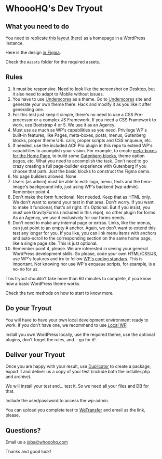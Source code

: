 # WhoooHQ's Dev Tryout

## What you need to do

You need to replicate [this layout (here)](https://github.com/whooohq/whq-dev-tryout/blob/master/whqdevtryout-demo.png?raw=true) as a homepage in a WordPress instance.

Here is the design [in Figma](https://www.figma.com/proto/IBWdfY1kJcdPe4yd285QYI/Prueba?node-id=0%3A3&scaling=min-zoom).

Check the ```Assets``` folder for the required assets.

## Rules

1. It must be responsive. Need to look like the screenshot on Desktop, but it also need to adapt to Mobile without issues.
2. You have to use [Underscores](https://underscores.me) as a theme. Go to [Underscores](https://underscores.me) site and generate your own theme there. Hack and modify it as you like it after generating one.
3. For this test just keep it simple, there's no need to use a CSS Pre-processor or a complex JS Framework. If you need a CSS Framework to work, use Bootstrap 4 or 5. We use it as an Agency.
4. Must use as much as WP's capabilities as you need. Privilege WP's built-in features, like Pages, meta-boxes, posts, menus, Gutenberg blocks, proper theme URL calls, proper scripts and CSS enqueue, etc.
5. If needed, use the included ACF Pro plugin in this repo to extend WP's capabitilies to acomplish your vision. For example, to create [meta-boxes for the Home Page](https://www.advancedcustomfields.com/resources/adding-fields-posts/), to build some [Gutenberg blocks](https://www.advancedcustomfields.com/resources/blocks/), theme option pages, etc. What you need to accomplish the task. Don't need to go crazy creating a full page-builder experience with Gutenberg if you choose that path. Just the basic blocks to construct the Figma demo.
6. No page builders allowed. None.
7. Users (as admin) must be able to edit: logo, menu, texts and the hero-image's background info, just using WP's backend (wp-admin). Remember point 4.
8. Don't make the form functional. Not needed. Keep that as HTML only. We don't want to extend your test in that area. Don't worry. If you want to make it funcional, that's all right. It's Optional. But if you insist, you must use GravityForms (included in this repo), no other plugin for forms. As an Agency, we use it exclusively for our forms needs.
9. Don't need to make any internal page or extras. Links, like the menus, can just point to an empty # anchor. Again, we don't want to extend this test any longer for you. If you like, you can link menu items with anchors and auto-scroll to the corresponding section on the same home page, like a single page site. This is just optional.
10. Remember point 4, please. We are interested in seeing your general WordPress development skills. So please, code your own HTML/CSS/JS, use WP's features and try to follow [WP's coding standars](https://make.wordpress.org/core/handbook/best-practices/coding-standards/). This is important. Not knowing nor use WP's enqueue scripts, for example, is a no-no for us.

This tryout shouldn't take more than 60 minutes to complete, if you know how a basic WordPress theme works.

Check the two methods on how to start to know more.

## Do your Tryout

You will have to have your own local development environment ready to work. If you don't have one, we recommend to use [Local WP](https://localwp.com/).

Install you own WordPress locally, use the required theme, use the optional plugins, don't forget the rules, and... go for it!.

## Deliver your Tryout

Once you are happy with your result, use [Duplicator](https://wordpress.org/plugins/duplicator/) to create a package, export it and deliver us a copy of your test (include both the installer.php and archive).

We will install your test and... test it. So we need all your files and DB for that.

Include the user/password to access the wp-admin.

You can upload you complete test to [WeTransfer](https://www.wetransfer.com/) and email us the link, please.

## Questions?

Email us a jobs@whooohq.com

Thanks and good luck!
